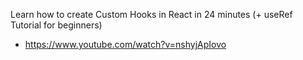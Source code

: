 Learn how to create Custom Hooks in React in 24 minutes (+ useRef Tutorial for beginners)

* https://www.youtube.com/watch?v=nshyjApIovo